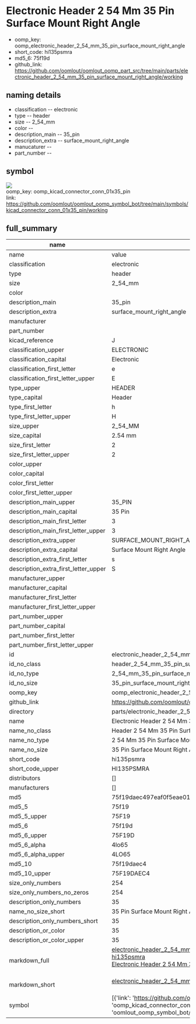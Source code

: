 # Electronic Header 2 54 Mm 35 Pin Surface Mount Right Angle

  
* oomp_key: oomp_electronic_header_2_54_mm_35_pin_surface_mount_right_angle 
* short_code: hi135psmra
* md5_6: 75f19d  
* github_link: https://github.com/oomlout/oomlout_oomp_part_src/tree/main/parts/electronic_header_2_54_mm_35_pin_surface_mount_right_angle/working  
## naming details
* classification -- electronic
* type -- header
* size -- 2_54_mm
* color -- 
* description_main -- 35_pin
* description_extra -- surface_mount_right_angle
* manucaturer -- 
* part_number -- 



## symbol

![](symbol/{index}}/working/working_600.png)  
oomp_key: oomp_kicad_connector_conn_01x35_pin  
link: https://github.com/oomlout/oomlout_oomp_symbol_bot/tree/main/symbols/kicad_connector_conn_01x35_pin/working  


## full_summary
| name | value | 
| --- | --- | 
| name | value | 
| classification | electronic | 
| type | header | 
| size | 2_54_mm | 
| color |  | 
| description_main | 35_pin | 
| description_extra | surface_mount_right_angle | 
| manufacturer |  | 
| part_number |  | 
| kicad_reference | J | 
| classification_upper | ELECTRONIC | 
| classification_capital | Electronic | 
| classification_first_letter | e | 
| classification_first_letter_upper | E | 
| type_upper | HEADER | 
| type_capital | Header | 
| type_first_letter | h | 
| type_first_letter_upper | H | 
| size_upper | 2_54_MM | 
| size_capital | 2.54 mm | 
| size_first_letter | 2 | 
| size_first_letter_upper | 2 | 
| color_upper |  | 
| color_capital |  | 
| color_first_letter |  | 
| color_first_letter_upper |  | 
| description_main_upper | 35_PIN | 
| description_main_capital | 35 Pin | 
| description_main_first_letter | 3 | 
| description_main_first_letter_upper | 3 | 
| description_extra_upper | SURFACE_MOUNT_RIGHT_ANGLE | 
| description_extra_capital | Surface Mount Right Angle | 
| description_extra_first_letter | s | 
| description_extra_first_letter_upper | S | 
| manufacturer_upper |  | 
| manufacturer_capital |  | 
| manufacturer_first_letter |  | 
| manufacturer_first_letter_upper |  | 
| part_number_upper |  | 
| part_number_capital |  | 
| part_number_first_letter |  | 
| part_number_first_letter_upper |  | 
| id | electronic_header_2_54_mm_35_pin_surface_mount_right_angle | 
| id_no_class | header_2_54_mm_35_pin_surface_mount_right_angle | 
| id_no_type | 2_54_mm_35_pin_surface_mount_right_angle | 
| id_no_size | 35_pin_surface_mount_right_angle | 
| oomp_key | oomp_electronic_header_2_54_mm_35_pin_surface_mount_right_angle | 
| github_link | https://github.com/oomlout/oomlout_oomp_part_src/tree/main/parts/electronic_header_2_54_mm_35_pin_surface_mount_right_angle/working | 
| directory | parts/electronic_header_2_54_mm_35_pin_surface_mount_right_angle | 
| name | Electronic Header 2 54 Mm 35 Pin Surface Mount Right Angle | 
| name_no_class | Header 2 54 Mm 35 Pin Surface Mount Right Angle | 
| name_no_type | 2 54 Mm 35 Pin Surface Mount Right Angle | 
| name_no_size | 35 Pin Surface Mount Right Angle | 
| short_code | hi135psmra | 
| short_code_upper | HI135PSMRA | 
| distributors | [] | 
| manufacturers | [] | 
| md5 | 75f19daec497eaf0f5eae0187feb6486 | 
| md5_5 | 75f19 | 
| md5_5_upper | 75F19 | 
| md5_6 | 75f19d | 
| md5_6_upper | 75F19D | 
| md5_6_alpha | 4lo65 | 
| md5_6_alpha_upper | 4LO65 | 
| md5_10 | 75f19daec4 | 
| md5_10_upper | 75F19DAEC4 | 
| size_only_numbers | 254 | 
| size_only_numbers_no_zeros | 254 | 
| description_only_numbers | 35 | 
| name_no_size_short | 35 Pin Surface Mount Right Angle | 
| description_only_numbers_short | 35 | 
| description_or_color | 35 | 
| description_or_color_upper | 35 | 
| markdown_full | [electronic_header_2_54_mm_35_pin_surface_mount_right_angle](https://github.com/oomlout/oomlout_oomp_part_src/tree/main/parts/electronic_header_2_54_mm_35_pin_surface_mount_right_angle/working)<br>[hi135psmra](https://github.com/oomlout/oomlout_oomp_part_src/tree/main/parts/electronic_header_2_54_mm_35_pin_surface_mount_right_angle/working)<br>[Electronic Header 2 54 Mm 35 Pin Surface Mount Right Angle](https://github.com/oomlout/oomlout_oomp_part_src/tree/main/parts/electronic_header_2_54_mm_35_pin_surface_mount_right_angle/working)<br><br> | 
| markdown_short | [electronic_header_2_54_mm_35_pin_surface_mount_right_angle](https://github.com/oomlout/oomlout_oomp_part_src/tree/main/parts/electronic_header_2_54_mm_35_pin_surface_mount_right_angle/working)<br><br> | 
| symbol | [{'link': 'https://github.com/oomlout/oomlout_oomp_symbol_bot/tree/main/symbols/kicad_connector_conn_01x35_pin', 'oomp_key': 'oomp_kicad_connector_conn_01x35_pin', 'directory': 'oomlout_oomp_symbol_bot/symbols/kicad_connector_conn_01x35_pin//working/working.kicad_sym', 'index': 0}] | 
